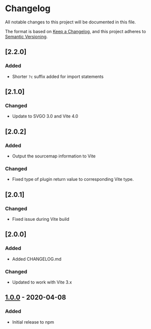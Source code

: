 # Changelog

All notable changes to this project will be documented in this file.

The format is based on [Keep a Changelog](https://keepachangelog.com/en/1.0.0/),
and this project adheres to [Semantic Versioning](https://semver.org/spec/v2.0.0.html).

## [2.2.0]

### Added

- Shorter `?c` suffix added for import statements

## [2.1.0]

### Changed

- Update to SVGO 3.0 and Vite 4.0

## [2.0.2]

### Added

- Output the sourcemap information to Vite

### Changed

- Fixed type of plugin return value to corresponding Vite type.

## [2.0.1]

### Changed

- Fixed issue during Vite build

## [2.0.0]

### Added

- Added CHANGELOG.md

### Changed

- Updated to work with Vite 3.x

## [1.0.0] - 2020-04-08

### Added

- Initial release to npm

[unreleased]: https://github.com/metafy-gg/vite-plugin-svelte-svg/compare/1.0.0...HEAD
[1.0.0]: https://github.com/metafy-gg/vite-plugin-svelte-svg/releases/tag/1.0.0

